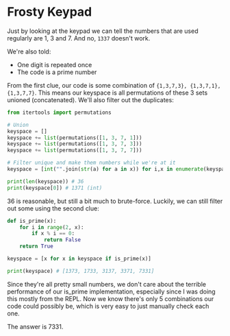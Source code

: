 # Frosty Keypad

Just by looking at the keypad we can tell the numbers that are used regularly are 1, 3 and 7. And no, `1337` doesn't work.

We're also told:
  - One digit is repeated once
  - The code is a prime number

From the first clue, our code is some combination of `{1,3,7,3}, {1,3,7,1}, {1,3,7,7}`. This means our keyspace is all permutations of these 3 sets unioned (concatenated). We'll also filter out the duplicates:

```python
from itertools import permutations

# Union
keyspace = []
keyspace += list(permutations([1, 3, 7, 1]))
keyspace += list(permutations([1, 3, 7, 3]))
keyspace += list(permutations([1, 3, 7, 7]))

# Filter unique and make them numbers while we're at it
keyspace = [int("".join(str(a) for a in x)) for i,x in enumerate(keyspace) if keyspace.index(x) == i]

print(len(keyspace)) # 36
print(keyspace[0]) # 1371 (int)
```

36 is reasonable, but still a bit much to brute-force. Luckily, we can still filter out some using the second clue:

```python
def is_prime(x):
	for i in range(2, x):
		if x % i == 0:
			return False
	return True

keyspace = [x for x in keyspace if is_prime(x)]

print(keyspace) # [1373, 1733, 3137, 3371, 7331]
```

Since they're all pretty small numbers, we don't care about the terrible performance of our is_prime implementation, especially since I was doing this mostly from the REPL. Now we know there's only 5 combinations our code could possibly be, which is very easy to just manually check each one. 

The answer is 7331.